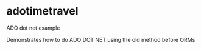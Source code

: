 # adotimetravel
ADO dot net example


Demonstrates how to do ADO DOT NET using the old method before ORMs
